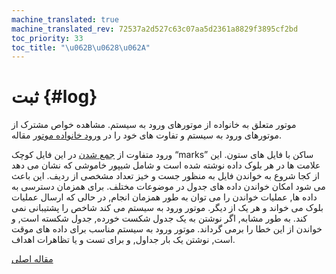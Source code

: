 ```yaml
---
machine_translated: true
machine_translated_rev: 72537a2d527c63c07aa5d2361a8829f3895cf2bd
toc_priority: 33
toc_title: "\u062B\u0628\u062A"
---
```


# ثبت {#log}

موتور متعلق به خانواده از موتورهای ورود به سیستم. مشاهده خواص مشترک از موتورهای ورود به سیستم و تفاوت های خود را در [ورود خانواده موتور](log-family.md) مقاله.

ورود متفاوت از [جمع شدن](tinylog.md) در این فایل کوچک “marks” ساکن با فایل های ستون. این علامت ها در هر بلوک داده نوشته شده است و شامل شیپور خاموشی که نشان می دهد از کجا شروع به خواندن فایل به منظور جست و خیز تعداد مشخصی از ردیف. این باعث می شود امکان خواندن داده های جدول در موضوعات مختلف.
برای همزمان دسترسی به داده ها, عملیات خواندن را می توان به طور همزمان انجام, در حالی که ارسال عملیات بلوک می خواند و هر یک از دیگر.
موتور ورود به سیستم می کند شاخص را پشتیبانی نمی کند. به طور مشابه, اگر نوشتن به یک جدول شکست خورده, جدول شکسته است, و خواندن از این خطا را برمی گرداند. موتور ورود به سیستم مناسب برای داده های موقت است, نوشتن یک بار جداول, و برای تست و یا تظاهرات اهداف.

[مقاله اصلی](https://clickhouse.tech/docs/en/operations/table_engines/log/) <!--hide-->
